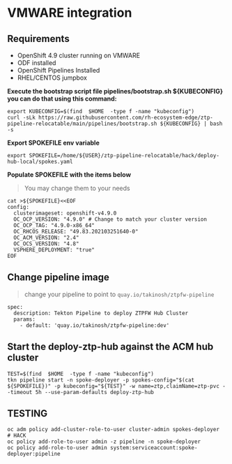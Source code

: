 # VMWARE integration

## Requirements 
* OpenShift 4.9 cluster running on VMWARE
* ODF installed
* OpenShift Pipelines Installed
* RHEL/CENTOS jumpbox


**Execute the bootstrap script file pipelines/bootstrap.sh ${KUBECONFIG} you can do that using this command:**
```
export KUBECONFIG=$(find  $HOME  -type f -name "kubeconfig")
curl -sLk https://raw.githubusercontent.com/rh-ecosystem-edge/ztp-pipeline-relocatable/main/pipelines/bootstrap.sh ${KUBECONFIG} | bash -s
```
**Export SPOKEFILE env variable**
```
export SPOKEFILE=/home/${USER}/ztp-pipeline-relocatable/hack/deploy-hub-local/spokes.yaml
```

**Populate SPOKEFILE with the items below**
> You may change them to your needs
```
cat >${SPOKEFILE}<<EOF
config:
  clusterimageset: openshift-v4.9.0
  OC_OCP_VERSION: "4.9.0" # Change to match your cluster version
  OC_OCP_TAG: "4.9.0-x86_64"
  OC_RHCOS_RELEASE: "49.83.202103251640-0"
  OC_ACM_VERSION: "2.4"
  OC_OCS_VERSION: "4.8"
  VSPHERE_DEPLOYMENT: "true"
EOF
```
## Change pipeline image
> change your pipeline to point to `quay.io/takinosh/ztpfw-pipeline`
```
spec:
  description: Tekton Pipeline to deploy ZTPFW Hub Cluster
  params:
    - default: 'quay.io/takinosh/ztpfw-pipeline:dev'
```

## Start the deploy-ztp-hub against the ACM hub cluster
```
TEST=$(find  $HOME  -type f -name "kubeconfig")
tkn pipeline start -n spoke-deployer -p spokes-config="$(cat ${SPOKEFILE})" -p kubeconfig="${TEST}" -w name=ztp,claimName=ztp-pvc --timeout 5h --use-param-defaults deploy-ztp-hub
```

## TESTING
```
oc adm policy add-cluster-role-to-user cluster-admin spokes-deployer
# HACK
oc policy add-role-to-user admin -z pipeline -n spoke-deployer
oc policy add-role-to-user admin system:serviceaccount:spoke-deployer:pipeline
```

